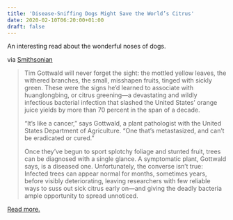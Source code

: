 ```yaml
---
title: 'Disease-Sniffing Dogs Might Save the World’s Citrus'
date: 2020-02-10T06:20:00+01:00
draft: false
---
```


An interesting read about the wonderful noses of dogs.

via [Smithsonian](https://www.smithsonianmag.com/innovation/can-disease-sniffing-dogs-save-worlds-citrus-180974108/)

> Tim Gottwald will never forget the sight: the mottled yellow leaves, the withered branches, the small, misshapen fruits, tinged with sickly green. These were the signs he’d learned to associate with huanglongbing, or citrus greening—a devastating and wildly infectious bacterial infection that slashed the United States’ orange juice yields by more than 70 percent in the span of a decade.
> 
> “It’s like a cancer,” says Gottwald, a plant pathologist with the United States Department of Agriculture. “One that’s metastasized, and can’t be eradicated or cured.”
> 
> Once they’ve begun to sport splotchy foliage and stunted fruit, trees can be diagnosed with a single glance. A symptomatic plant, Gottwald says, is a diseased one. Unfortunately, the converse isn’t true: Infected trees can appear normal for months, sometimes years, before visibly deteriorating, leaving researchers with few reliable ways to suss out sick citrus early on—and giving the deadly bacteria ample opportunity to spread unnoticed.

[Read more.](https://www.smithsonianmag.com/innovation/can-disease-sniffing-dogs-save-worlds-citrus-180974108/)